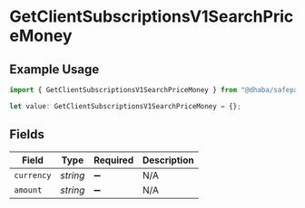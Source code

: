 # GetClientSubscriptionsV1SearchPriceMoney

## Example Usage

```typescript
import { GetClientSubscriptionsV1SearchPriceMoney } from "@dhaba/safepay-ts/models/operations";

let value: GetClientSubscriptionsV1SearchPriceMoney = {};
```

## Fields

| Field              | Type               | Required           | Description        |
| ------------------ | ------------------ | ------------------ | ------------------ |
| `currency`         | *string*           | :heavy_minus_sign: | N/A                |
| `amount`           | *string*           | :heavy_minus_sign: | N/A                |